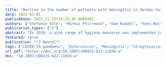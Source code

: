 ```yaml
---
title: "Decline in the number of patients with meningitis in German hospitals during the COVID-19 pandemic"
date: 2022-03-01
publishDate: 2022-11-25T19:35:45.006040Z
authors: ["Stefanie Völk", "Markus Pfirrmann", "Uwe Koedel", "Hans-Walter Pfister", "Thomas Lang", "Franziska Scheibe", "Farid Salih", "Julia Herzig-Nichtweiss", "Julian Zimmermann", "Angelika Alonso", "Matthias Wittstock", "Andreas Totzeck", "Patrick Schramm", "Ingo Schirotzek", "Oezguer A. Onur", "Johann Otto Pelz", "Caroline Ottomeyer", "Sebastian Luger", "Kristian Barlinn", "Tobias Binder", "Gabriele Wöbker", "Gernot Reimann", "Christian Urbanek", "Jan Heckelmann", "Piergiorgio Lochner", "Martin Berghoff", "Silvia Schönenberger", "Bernhard Neumann", "Wolf-Dirk Niesen", "Christian Dohmen", "Hagen B. Huttner", "Albrecht Günther", "Matthias Klein"]
publication_types: ["2"]
abstract: "In 2020, a wide range of hygiene measures was implemented to mitigate infections caused by the severe acute respiratory syndrome coronavirus 2 (SARS-CoV-2). In consequence, pulmonary infections due to other respiratory pathogens also decreased. Here, we evaluated the number of bacterial and viral meningitis and encephalitis cases during the coronavirus disease 2019 (COVID-19) pandemic."
featured: false
publication: "*J Neurol*"
tags: ["COVID-19 pandemic", "Enterovirus", "Meningitis", "Streptococcus pneumoniae"]
url_pdf: "https://doi.org/10.1007/s00415-022-11034-w"
doi: "10.1007/s00415-022-11034-w"
---
```


